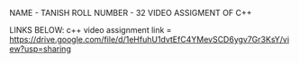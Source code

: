NAME - TANISH
ROLL NUMBER - 32
VIDEO ASSIGMENT OF C++ 

LINKS BELOW:
c++ video assignment link = https://drive.google.com/file/d/1eHfuhU1dvtEfC4YMevSCD6ygv7Gr3KsY/view?usp=sharing

